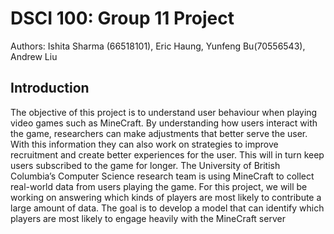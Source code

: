 # DSCI 100: Group 11 Project 
Authors: 
Ishita Sharma (66518101), Eric Haung, Yunfeng Bu(70556543), Andrew Liu

## Introduction

The objective of this project is to understand user behaviour when playing video games such as MineCraft. By understanding how users interact with the game, researchers can make adjustments that better serve the user. With this information they can also work on strategies to improve recruitment and create better experiences for the user. This will in turn keep users subscribed to the game for longer. The University of British Columbia’s Computer Science research team is using MineCraft to collect real-world data from users playing the game. For this project, we will be working on answering which kinds of players are most likely to contribute a large amount of data. The goal is to develop a model that can identify which players are most likely to engage heavily with the MineCraft server 
